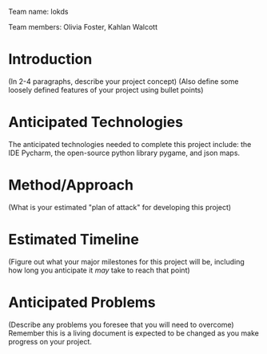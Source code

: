 Team name: lokds


Team members:
Olivia Foster, Kahlan Walcott
# Introduction

(In 2-4 paragraphs, describe your project concept) (Also define some loosely defined features of your project using bullet points)

# Anticipated Technologies

The anticipated technologies needed to complete this project include: the IDE Pycharm, the open-source python library pygame, and json maps. 

# Method/Approach

(What is your estimated "plan of attack" for developing this project)

# Estimated Timeline

(Figure out what your major milestones for this project will be, including how long you anticipate it *may* take to reach that point)

# Anticipated Problems

(Describe any problems you foresee that you will need to overcome)
Remember this is a living document is expected to be changed as you make progress on your project.

